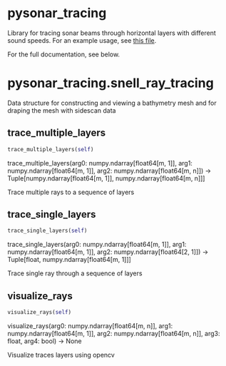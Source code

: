 # pysonar_tracing

Library for tracing sonar beams through horizontal layers with different sound speeds.
For an example usage, see [this file](https://github.com/nilsbore/auvlib/blob/master/src/pysonar_tracing/examples/test_ray_tracing.py).

For the full documentation, see below.

# pysonar_tracing.snell_ray_tracing
Data structure for constructing and viewing a bathymetry mesh and for draping the mesh with sidescan data
## trace_multiple_layers
```python
trace_multiple_layers(self)
```
trace_multiple_layers(arg0: numpy.ndarray[float64[m, 1]], arg1: numpy.ndarray[float64[m, 1]], arg2: numpy.ndarray[float64[m, n]]) -> Tuple[numpy.ndarray[float64[m, 1]], numpy.ndarray[float64[m, n]]]

Trace multiple rays to a sequence of layers

## trace_single_layers
```python
trace_single_layers(self)
```
trace_single_layers(arg0: numpy.ndarray[float64[m, 1]], arg1: numpy.ndarray[float64[m, 1]], arg2: numpy.ndarray[float64[2, 1]]) -> Tuple[float, numpy.ndarray[float64[m, 1]]]

Trace single ray through a sequence of layers

## visualize_rays
```python
visualize_rays(self)
```
visualize_rays(arg0: numpy.ndarray[float64[m, n]], arg1: numpy.ndarray[float64[m, 1]], arg2: numpy.ndarray[float64[m, n]], arg3: float, arg4: bool) -> None

Visualize traces layers using opencv

